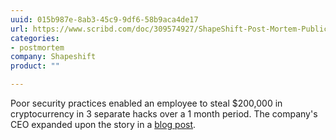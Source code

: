 ```yaml
---
uuid: 015b987e-8ab3-45c9-9df6-58b9aca4de17
url: https://www.scribd.com/doc/309574927/ShapeShift-Post-Mortem-Public
categories:
- postmortem
company: Shapeshift
product: ""

---
```


Poor security practices enabled an employee to steal $200,000 in cryptocurrency in 3 separate hacks over a 1 month period. The company's CEO expanded upon the story in a [blog post](http://moneyandstate.com/looting-of-the-fox/).

